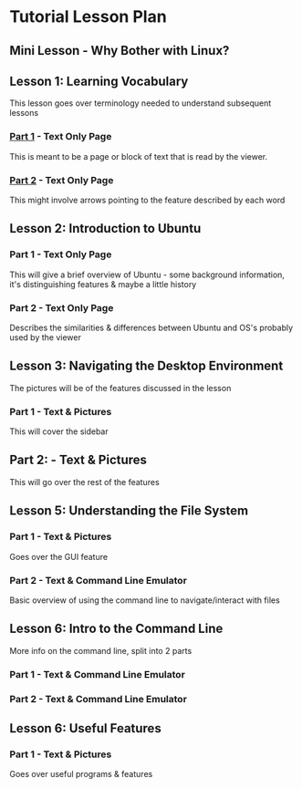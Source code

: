# Tutorial Lesson Plan
  ## Mini Lesson - Why Bother with Linux?
  
  ## Lesson 1: Learning Vocabulary
  This lesson goes over terminology needed to understand subsequent lessons
  ### [Part 1](Lesson1Part1.md) - Text Only Page
  This is meant to be a page or block of text that is read by the viewer.

  ### [Part 2](Lesson1Part2.md) - Text Only Page
  This might involve arrows pointing to the feature described by each word
  
  ## Lesson 2: Introduction to Ubuntu
  ### Part 1 - Text Only Page
  This will give a brief overview of Ubuntu - some background information, it's distinguishing features & maybe a little history
  ### Part 2 - Text Only Page
  Describes the similarities & differences between Ubuntu and OS's probably used by the viewer
  
  ## Lesson 3: Navigating the Desktop Environment
  The pictures will be of the features discussed in the lesson 
  ### Part 1 - Text & Pictures
  This will cover the sidebar
  
  ## Part 2: - Text & Pictures
  This will go over the rest of the features
  
  ## Lesson 5: Understanding the File System
  ### Part 1 - Text & Pictures
  Goes over the GUI feature
  
  ### Part 2 - Text & Command Line Emulator
  Basic overview of using the command line to navigate/interact with files
  
  ## Lesson 6: Intro to the Command Line
  More info on the command line, split into 2 parts
  ### Part 1 - Text & Command Line Emulator
  
  ### Part 2 - Text & Command Line Emulator
  
  ## Lesson 6: Useful Features
  ### Part 1 - Text & Pictures
  Goes over useful programs & features
  
